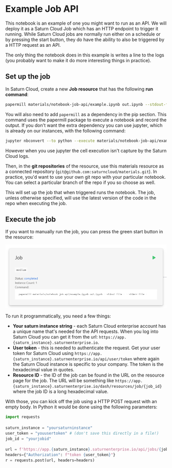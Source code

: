 # Example Job API

This notebook is an example of one you might want to run as an API. We will deploy it as a Saturn Cloud Job which has an HTTP endpoint to trigger it running. While Saturn Cloud jobs are normally run either on a schedule or by pressing the start button, they do have the ability to also be triggered by a HTTP request as an API.

The only thing the notebook does in this example is writes a line to the logs (you probably want to make it do more interesting things in practice).

## Set up the job

In Saturn Cloud, create a new **Job resource** that has the following **run command**:

```bash
papermill materials/notebook-job-api/example.ipynb out.ipynb --stdout-file - --stderr-file - --kernel python3
```

You will also need to add `papermill` as a dependency in the pip section. This command uses the papermill package to
execute a notebook and record the output. If you don't want the extra dependency you can use jupyter, which is already on our instances, with the following command:

```bash
jupyter nbconvert --to python --execute materials/notebook-job-api/example.ipynb
```

However when you use jupyter the cell execution isn't capture by the Saturn Cloud logs.

Then, in the **git repositories** of the resource, use this materials resource as a connected repository (`git@github.com:saturncloud/materials.git`). In practice, you'd want to use your own git repo with your particular notebook. You can select a particular branch of the repo if you so choose as well.

This will set up the job that when triggered runs the notebook. The job, unless otherwise specified, will use the latest version of the code in the repo when executing the job.

## Execute the job

If you want to manually run the job, you can press the green start button in the resource:

![Job status part of resource page](job-status.png)

To run it programmatically, you need a few things:

* **Your saturn instance string** - each Saturn Cloud enterprise account has a unique name that's needed for the API requests. When you log into Saturn Cloud you can get it from the url: `https://app.{saturn_instance}.saturnenterprise.io`.
* **User token** - this is needed to authenticate the request. Get your user token for Saturn Cloud using `https://app.{saturn_instance}.saturnenterprise.io/api/user/token` where again the Saturn Cloud instance is specific to your company. The token is the hexadecimal value in quotes.
* **Resource ID** - the ID of the job can be found in the URL on the resource page for the job. The URL will be something like `https://app.{saturn_instance}.saturnenterprise.io/dash/resources/job/{job_id}` where the job ID is a long hexadecimal value.

With those, you can kick off the job using a HTTP POST request with an empty body. In Python it would be done using the following parameters:

```python
import requests

saturn_instance = "yoursaturninstance"
user_token = "youusertoken" # (don't save this directly in a file!)
job_id = "yourjobid"

url = f'https://app.{saturn_instance}.saturnenterprise.io/api/jobs/{job_id}/start'
headers={"Authorization": f"token {user_token}"}
r = requests.post(url, headers=headers)
```
